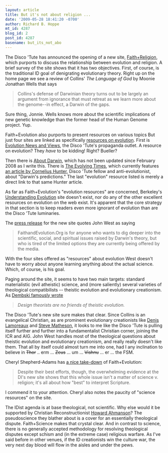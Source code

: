 ```yaml
---
layout: article
title: But it's not about religion ...
date: '2009-05-28 18:41:20 -0700'
author: Richard B. Hoppe
mt_id: 4287
blog_id: 2
post_id: 4287
basename: but_its_not_abo
---
```

The Disco 'Tute has announced the opening of a new site, [Faith+Religion](http://www.faithandevolution.org/home.php), which purports to discuss the relationship between evolution and religion.  A brief survey of the site shows that it has two objectives.  First, of course, is the traditional ID goal of denigrating evolutionary theory.  Right up on the home page we see a review of Collins' _The Language of God_ by Moonie Jonathan Wells that says 

> Collins's defense of Darwinian theory turns out to be largely an argument from ignorance that must retreat as we learn more about the genome--in effect, a Darwin of the gaps.

Sure thing, Jonnie.  Wells knows more about the scientific implications of new genetic knowledge than the former head of the Human Genome project.  Yup.

Faith+Evolution also purports to present resources on various topics  But just four sites are linked as specifically [resources on evolution](http://www.faithandevolution.org/resources/websites.php).  First is [Evolution News and Views](http://www.evolutionnews.org/), the Disco 'Tute's propaganda outlet.  A resource on evolution?  They _have_ to be kidding!  Right?  Bueller?

Then there is [About Darwin](http://www.aboutdarwin.com/index.html), which has not been updated since February 2008 as I write this.  There is [The Evolving Times](http://www.charlesdarwin.org/), which currently features [an article by Cornelius Hunter](http://www.darwinspredictions.com/#_1.1_How_to), Disco 'Tute fellow and anti-evolutionist, about "Darwin's predictions."  The last "evolution" resource listed is merely a direct link to that same Hunter article.  

As far as Faith+Evolution's "evolution resources" are concerned, Berkeley's [Understanding Evolution](http://evolution.berkeley.edu/) site doesn't exist, nor do any of the other excellent resources on evolution on the web exist.  It's apparent that the core strategy in that section is to keep readers even more ignorant of evolution than are the Disco 'Tute luminaries.

The [press release](http://www.uncommondescent.com/evolution/faithandevolutionorg/) for the new site quotes John West as saying 

> FaithandEvolution.Org is for anyone who wants to dig deeper into the scientific, social, and spiritual issues raised by Darwin's theory, but who is tired of the limited options they are currently being offered by the media.

With the four sites offered as "resources" about evolution West doesn't have to worry about anyone learning anything about the actual science.  Which, of course, is his goal.

Paging around the site, it seems to have two main targets: standard materialistic (evil atheistic) science, and (more saliently) several varieties of theological compatibilists -- theistic evolution and evolutionary creationism.  As [Dembski famously wrote](http://www.origins.org/articles/dembski_theologn.html)

> _Design theorists are no friends of theistic evolution._

The Disco 'Tute's new site sure makes that clear.  Since Collins is an evangelical Christian, as are prominent evolutionary creationists like [Denis Lamoreaux](http://www.ualberta.ca/~dlamoure/3EvoCr.htm) and [Steve Matheson](http://sfmatheson.blogspot.com/), it looks to me like the Disco 'Tute is pulling itself further and further into a fundamentalist Christian corner, joining the ICR and AIG.  John West handles most of the theological questions about theistic evolution and evolutionary creationism, and really really doesn't like them.  That all by itself could almost turn me into one, had I any inclination to believe in ~~Thor~~ .. erm ... ~~Zeus~~ ... um ... ~~Vishnu~~ ... er ... the FSM.

Cheryl Shepherd-Adams has [a nice take-down](http://www.anevolvingcreation.net/standup/2009/05/its-not-pining-its-passed-on.html) of Faith+Evolution:

> Despite their best efforts, though, the overwhelming evidence at the DI's new site shows that this whole issue isn't a matter of science v. religion; it's all about how "best" to interpret Scripture.

I commend it to your attention.  Cheryl also notes the paucity of "science resources" on the site.

The IDist agenda is at base theological, not scientific.  Why else would it be supported by Christian Reconstructionist [Howard Ahmanson](http://www.salon.com/src/pass/sitepass/spon/sitepass_website.html)?  The pseudoscience they blather about is a cover for an essentially theological dispute.  Faith+Science makes that crystal clear.  And in contrast to science, there is no generally accepted methodology for resolving theological disputes except schism and (in the extreme case) religious warfare.  As I've said before in other venues, if the ID creationists win the culture war, the very next day blood will flow in the aisles and under the pews.
